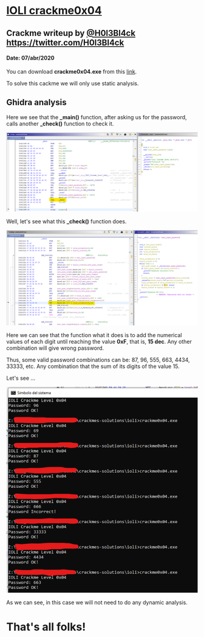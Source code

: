 # [IOLI crackme0x04](crackme0x04.exe) 

## Crackme writeup by [@H0l3Bl4ck](https://twitter.com/H0l3Bl4ck) https://twitter.com/H0l3Bl4ck
#### Date: 07/abr/2020 

You can download **crackme0x04.exe** from this [link](crackme0x04.exe). 

To solve this cackme we will only use static analysis.


## Ghidra analysis

Here we see that the **_main()** function, after asking us for the password, calls another **_check()** function to check it. 

![crackme_001](crackme0x04-001.png "main") 

Well, let's see what this **_check()** function does.

![crackme_002](crackme0x04-002.png "check") 

Here we can see that the function what it does is to add the numerical values of each digit until reaching the value **0xF**, that is, **15 dec**. Any other combination will give wrong password.

Thus, some valid password combinations can be: 87, 96, 555, 663, 4434, 33333, etc. Any combination that the sum of its digits of the value 15.

Let's see ...

![crackme_003](crackme0x04-003.png "result") 

As we can see, in this case we will not need to do any dynamic analysis.


# That's all folks!


